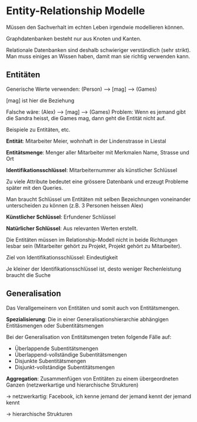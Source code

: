 # Entity-Relationship Modelle

Müssen den Sachverhalt im echten Leben irgendwie modellieren können.

Graphdatenbanken besteht nur aus Knoten und Kanten.

Relationale Datenbanken sind deshalb schwieriger verständlich (sehr strikt). Man muss einiges an Wissen haben, damit man sie richtig verwenden kann.

## Entitäten
Generische Werte verwenden:
(Person) --> [mag] --> (Games)

[mag] ist hier die Beziehung

Falsche wäre:
(Alex) --> [mag] --> (Games)
Problem: Wenn es jemand gibt die Sandra heisst, die Games mag, dann geht die Entität nicht auf.

Beispiele zu Entitäten, etc.

**Entität**: Mitarbeiter Meier, wohnhaft in der Lindenstrasse in Liestal

**Entitätsmenge**: Menger aller Mitarbeiter mit Merkmalen Name, Strasse und Ort

**Identifikationsschlüssel**: Mitarbeiternummer als künstlicher Schlüssel

Zu viele Attribute bedeutet eine grössere Datenbank und erzeugt Probleme später mit den Queries.

Man braucht Schlüssel um Entitäten mit selben Bezeichnungen voneinander unterscheiden zu können (z.B. 3 Personen heissen Alex)

**Künstlicher Schlüssel**: Erfundener Schlüssel

**Natürlicher Schlüssel**: Aus relevanten Werten erstellt.

Die Entitäten müssen im Relationship-Modell nicht in beide Richtungen lesbar sein (Mitarbeiter gehört zu Projekt, Projekt gehört zu Mitarbeiter).

Ziel von Identifikationsschlüssel: Eindeutigkeit

Je kleiner der Identifikationsschlüssel ist, desto weniger Rechenleistung braucht die Suche

## Generalisation

Das Verallgemeinern von Entitäten und somit auch von Entitätsmengen.

**Spezialisierung**: Die in einer Generalisationshierarchie abhängigen Entitäsmengen oder Subentitätsmengen

Bei der Generalisation von Entitätsmengen treten folgende Fälle auf:

* Überlappende Subentitätsmengen
* Überlappend-vollständige Subentitätsmengen
* Disjunkte Subentitätsmengen
* Disjunkt-vollständige Subentitätsmengen

**Aggregation**: Zusammenfügen von Entitäten zu einem übergeordneten Ganzen (netzwerkartige und hierarchische Strukturen)

$\to$ netzwerkartig: Facebook, ich kenne jemand der jemand kennt der jemand kennt

$\to$ hierarchische Strukturen
